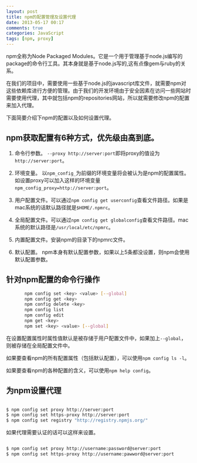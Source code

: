 ```yaml
---
layout: post
title: npm的配置管理及设置代理 
date: 2013-05-17 00:17
comments: true
categories: JavaScript
tags: [npm, proxy]
---
```



npm全称为Node Packaged Modules。它是一个用于管理基于node.js编写的package的命令行工具。其本身就是基于node.js写的,这有点像gem与ruby的关系。

<!-- more -->

在我们的项目中，需要使用一些基于node.js的javascript库文件，就需要npm对这些依赖库进行方便的管理。由于我们的开发环境由于安全因素在访问一些网站时需要使用代理，其中就包括npm的repositories网站，所以就需要修改npm的配置来加入代理。

下面简要介绍下npm的配置以及如何设置代理。

## npm获取配置有6种方式，优先级由高到底。

1. 命令行参数。 `--proxy http://server:port`即将proxy的值设为`http://server:port`。

2. 环境变量。 以`npm_config_`为前缀的环境变量将会被认为是npm的配置属性。如设置proxy可以加入这样的环境变量`npm_config_proxy=http://server:port`。

3. 用户配置文件。可以通过`npm config get userconfig`查看文件路径。如果是mac系统的话默认路径就是`$HOME/.npmrc`。

4. 全局配置文件。可以通过`npm config get globalconfig`查看文件路径。mac系统的默认路径是`/usr/local/etc/npmrc`。

5. 内置配置文件。安装npm的目录下的npmrc文件。

6. 默认配置。 npm本身有默认配置参数，如果以上5条都没设置，则npm会使用默认配置参数。


## 针对npm配置的命令行操作

```bash
       npm config set <key> <value> [--global]
       npm config get <key>
       npm config delete <key>
       npm config list
       npm config edit
       npm get <key>
       npm set <key> <value> [--global]

```

在设置配置属性时属性值默认是被存储于用户配置文件中，如果加上`--global`，则被存储在全局配置文件中。


如果要查看npm的所有配置属性（包括默认配置），可以使用`npm config ls -l`。

如果要查看npm的各种配置的含义，可以使用`npm help config`。

## 为npm设置代理

```bash

$ npm config set proxy http://server:port  
$ npm config set https-proxy http://server:port
$ npm config set registry "http://registry.npmjs.org/"

```

如果代理需要认证的话可以这样来设置。

```bash

$ npm config set proxy http://username:password@server:port
$ npm config set https-proxy http://username:pawword@server:port

```











